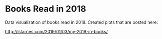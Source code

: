 # Books Read in 2018

Data visualization of books read in 2018. Created plots that are posted here:

http://lstarnes.com/2019/01/03/my-2018-in-books/
